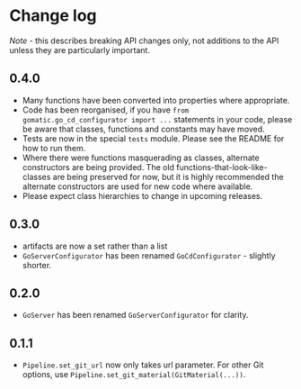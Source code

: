 # Change log

*Note* - this describes breaking API changes only, not additions to the API unless they are particularly important.

## 0.4.0

* Many functions have been converted into properties where appropriate.
* Code has been reorganised, if you have `from gomatic.go_cd_configurator import ...` statements in your code, please be
  aware that classes, functions and constants may have moved.
* Tests are now in the special `tests` module. Please see the README for how to run them.
* Where there were functions masquerading as classes, alternate constructors are being provided. The old
  functions-that-look-like-classes are being preserved for now, but it is highly recommended the alternate constructors
  are used for new code where available.
* Please expect class hierarchies to change in upcoming releases.

## 0.3.0

* artifacts are now a set rather than a list
* `GoServerConfigurator` has been renamed `GoCdConfigurator` - slightly shorter.

## 0.2.0

* `GoServer` has been renamed `GoServerConfigurator` for clarity.

## 0.1.1

* `Pipeline.set_git_url` now only takes url parameter. For other Git options, use `Pipeline.set_git_material(GitMaterial(...))`.
